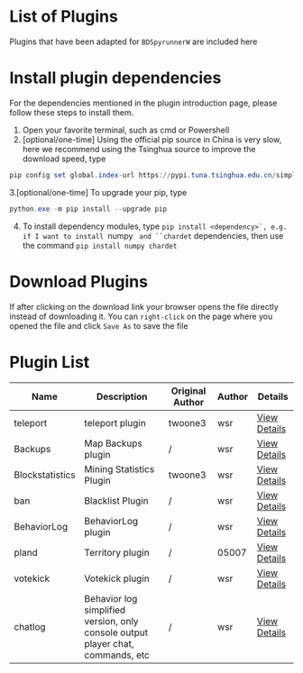 # List of Plugins

Plugins that have been adapted for `BDSpyrunnerW` are included here

# Install plugin dependencies

For the dependencies mentioned in the plugin introduction page, please follow these steps to install them.

1. Open your favorite terminal, such as cmd or Powershell
2. [optional/one-time] Using the official pip source in China is very slow, here we recommend using the Tsinghua source to improve the download speed, type

```powershell
pip config set global.index-url https://pypi.tuna.tsinghua.edu.cn/simple
```

3.[optional/one-time] To upgrade your pip, type

```powershell
python.exe -m pip install --upgrade pip
```

4. To install dependency modules, type ``pip install <dependency>`, e.g. if I want to install ``numpy ` and ``chardet` dependencies, then use the command ``pip install numpy chardet``

# Download Plugins

If after clicking on the download link your browser opens the file directly instead of downloading it. You can `right-click` on the page where you opened the file and click `Save As` to save the file

# Plugin List

| Name            | Description              | Original Author | Author | Details                             |
| --------------- | ------------------------ | --------------- | ------ | ----------------------------------- |
| teleport        | teleport plugin          | twoone3         | wsr    | [View Details](teleport.md "here")        |
| Backups         | Map Backups plugin       | /               | wsr    | [View Details](backups.md "here")         |
| Blockstatistics | Mining Statistics Plugin | twoone3         | wsr    | [View Details](Blockstatistics.md "here") |
| ban             | Blacklist Plugin         | /               | wsr    | [View Details](ban.md "here")             |
| BehaviorLog     | BehaviorLog plugin       | /               | wsr    | [View Details](BehaviorLog.md "here")     |
| pland           | Territory plugin         | /               | 05007  | [View Details](pland.md "here")           |
| votekick        | Votekick plugin          | /               | wsr    | [View Details](votekick.md "here")        |
| chatlog     | Behavior log simplified version, only console output player chat, commands, etc | /       | wsr   | [View Details](chatlog.md "here")     |
